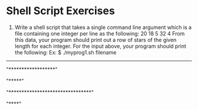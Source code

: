 # Shell Script Exercises

1) Write a shell script that takes a single command line argument which is a file containing one integer per line as the following:
20
18
5
32
4
From this data, your program should print out a row of stars of the given length for each integer. For the input above, your program should print the following:
Ex:
$ ./myprog1.sh filename

********************

"******************"

"*****" 

"********************************"

"****"
